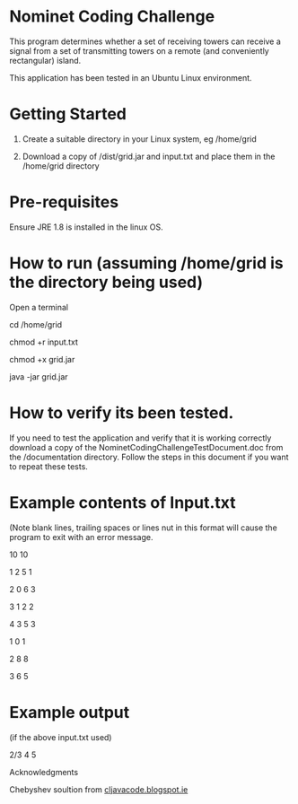 # Nominet Coding Challenge

This program determines whether a set of receiving towers can receive a signal from a set of transmitting towers on a remote (and conveniently rectangular) island. 

This application has been tested in an Ubuntu Linux environment.

# Getting Started

1. Create a suitable directory in your Linux system, eg /home/grid

2. Download a copy of /dist/grid.jar and input.txt and place them in the /home/grid directory 

# Pre-requisites

Ensure JRE 1.8 is installed in the linux OS.

# How to run (assuming /home/grid is the directory being used)

Open a terminal 

cd /home/grid

chmod +r input.txt

chmod +x grid.jar

java -jar grid.jar

# How to verify its been tested.

If you need to test the application and verify that it is working correctly download a copy of the
NominetCodingChallengeTestDocument.doc from the /documentation directory. 
Follow the steps in this document if you want to repeat these tests.

# Example contents of Input.txt 
(Note blank lines, trailing spaces or lines nut in this format will cause
the program to exit with an error message.

10 10

1 2 5 1

2 0 6 3

3 1 2 2

4 3 5 3

1 0 1

2 8 8

3 6 5

# Example output 

(if the above input.txt used)

 2/3
4 5

Acknowledgments

Chebyshev soultion from  [cljavacode.blogspot.ie](http://cljavacode.blogspot.ie/2017/02/chebyshev-distance-between-two-points.html)
